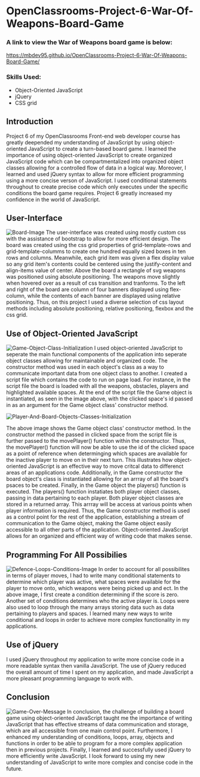 # OpenClassrooms-Project-6-War-Of-Weapons-Board-Game

### A link to view the War of Weapons board game is below:
https://mbdev95.github.io/OpenClassrooms-Project-6-War-Of-Weapons-Board-Game/

### Skills Used:
- Object-Oriented JavaScript
- jQuery
- CSS grid

## Introduction
Project 6 of my OpenClassrooms Front-end web developer course has greatly deepended my understanding of JavaScript by using object-oriented JavaScript to create a turn-based board game.  I learned the importance of using object-oriented JavaScript to create organized JavaScript code which can be compartmentalized into organized object classes allowing for a controlled flow of data in a logical way.  Moreover, I learned and used jQuery syntax to allow for more efficient programming using a more concise verson of JavaScript. I used conditional statements throughout to create precise code which only executes under the specific conditions the board game requires.  Project 6 greatly increased my confidence in the world of JavaScript.

## User-Interface
![Board-Image](https://user-images.githubusercontent.com/77469447/128060219-11a46fff-21e2-47a5-a005-c77069660b74.PNG)
The user-interface was created using mostly custom css with the assistance of bootstrap to allow for more efficient design. The board was created using the css grid properties of grid-template-rows and grid-template-columms to create one hundred equally sized boxes in ten rows and columns.  Meanwhile, each grid item was given a flex display value so any grid item's contents could be centered using the justify-content and align-items value of center.  Above the board a rectangle of svg weapons was positioned using absolute positioning.  The weapons move slightly when hovered over as a result of css transition and tranforms.  To the left and right of the board are column of four banners displayed using flex-column, while the contents of each banner are displayed using relative positioning.  Thus, on this project I used a diverse selection of css layout methods including absolute positioning, relative positioning, flexbox and the css grid.

## Use of Object-Oriented JavaScript
![Game-Object-Class-Initialization](https://user-images.githubusercontent.com/77469447/128060307-4945a614-70ef-4964-aeb4-190d1cb2fe74.PNG)
I used object-oriented JavaScript to seperate the main functional components of the application into seperate object classes allowing for maintainable and organized code. The constructor method was used in each object's class as a way to communicate important data from one object class to another.  I created a script file which contains the code to run on page load. For instance, in the script file the board is loaded with all the weapons, obstacles, players and highlighted available spaces.  At the end of the script file the Game object is instantiated, as seen in the image above, with the clicked space's id passed in as an argument for the Game object class' constructor method. 

![Player-And-Board-Objects-Classes-Initialization](https://user-images.githubusercontent.com/77469447/128060331-a567eaf1-2e1f-47ed-9a7e-2127404e44f3.PNG)

The above image shows the Game object class' constructor method.  In the constructor method the passed in clicked space from the script file is further passed to the movePlayer() function within the constructor.  Thus, the movePlayer() function will now be able to use the id of the clicked space as a point of reference when determinging which spaces are available for the inactive player to move on in their next turn.  This illustrates how object-oriented JavaScript is an effective way to move critcal data to differenct areas of an applications code. Additionally, in the Game constructor the board object's class is instantiated allowing for an arrray of all the board's psaces to be created. Finally, in the Game object the players() function is executed. The players() function instatiates both player object classes, passing in data pertaining to each player.  Both player object classes are stored in a returned array.  This arrray will be access at various points when player information is required. Thus, the Game constructor method is used as a control point for the rest of the application, establishing a stream of communication to the Game object, making the Game object easily accessible to all other parts of the application. Object-oriented JavaScript allows for an organized and efficient way of writing code that makes sense. 

## Programming For All Possibilies
![Defence-Loops-Conditions-Image](https://user-images.githubusercontent.com/77469447/128060406-4ec3af62-f76d-4246-8f58-2132d25e8835.PNG)
In order to account for all possibilites in terms of player moves, I had to write many conditional statements to determine which player was active, what spaces were available for the player to move onto, which weapons were being picked up and ect.  In the above image, I first create a condition determining if the score is zero.  Another set of conditions determines who the active player is.  Loops were also used to loop through the many arrays storing data such as data pertaining to players and spaces. I learned many new ways to write conditional and loops in order to achieve more complex functionality in my applications.

## Use of jQuery
I used jQuery throughout my application to write more concise code in a more readable syntax then vanilla JavaScript.  The use of jQuery reduced the overall amount of time I spent on my application, and made JavaScript a more pleasant programming language to work with.

## Conclusion
![Game-Over-Message](https://user-images.githubusercontent.com/77469447/128060489-7ee1a452-08e4-43e6-aeac-fc68bcf1ac56.PNG)
In conclusion, the challenge of building a board game using object-oriented JavaScript taught me the importance of writing JavaScript that has effective streams of data communication and storage, which are all accessible from one main control point.  Furthermore, I enhanced my understanding of conditions, loops, array, objects and functions in order to be able to program for a more complex application then in previous projects. Finally, I learned and successfully used jQuery to more efficiently write JavaScript.  I look forward to using my new understanding of JavaScript to write more complex and concise code in the future.
